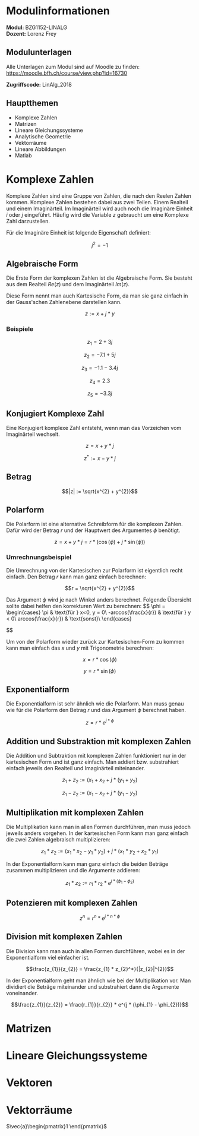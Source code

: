 # Modulinformationen

**Modul:** BZG1152-LINALG  
**Dozent:** Lorenz Frey

## Modulunterlagen

Alle Unterlagen zum Modul sind auf Moodle zu finden:  
https://moodle.bfh.ch/course/view.php?id=16730

**Zugriffscode:** LinAlg_2018

## Hauptthemen

* Komplexe Zahlen
* Matrizen
* Lineare Gleichungssysteme
* Analytische Geometrie
* Vektorräume
* Lineare Abbildungen
* Matlab

# Komplexe Zahlen

Komplexe Zahlen sind eine Gruppe von Zahlen, die nach den Reelen Zahlen kommen. Komplexe Zahlen bestehen dabei aus zwei Teilen. Einem Realteil und einem Imaginärteil. Im Imaginärteil wird auch noch die Imaginäre Einheit $i$ oder $j$ eingeführt. Häufig wird die Variable $z$ gebraucht um eine Komplexe Zahl darzustellen.

Für die Imaginäre Einheit ist folgende Eigenschaft definiert:

$$j^{2} = -1$$

## Algebraische Form

Die Erste Form der komplexen Zahlen ist die Algebraische Form. Sie besteht aus dem Realteil $Re(z)$ und dem Imaginärteil $Im(z)$.

Diese Form nennt man auch Kartesische Form, da man sie  ganz einfach in der Gauss'schen Zahlenebene darstellen kann.

$$z := x + j * y$$

### Beispiele 

$$z_{1} = 2 + 3j$$

$$z_{2} = -7.1 + 5j$$
 
$$z_{3} = -1.1 - 3.4j$$
 
$$z_{4} = 2.3$$   

$$z_{5} = -3.3j$$ 

## Konjugiert Komplexe Zahl
Eine Konjugiert komplexe Zahl entsteht, wenn man das Vorzeichen vom Imaginärteil wechselt.

$$z = x + y * j$$

$$z^* := x - y * j$$

## Betrag
$$|z| := \sqrt{x^{2} + y^{2}}$$

## Polarform
Die Polarform ist eine alternative Schreibform für die komplexen Zahlen. Dafür wird der Betrag $r$ und der Hauptwert des Argumentes $\phi$ benötigt.

$$z = x + y * j = r * (\cos(\phi) + j * \sin(\phi))$$

### Umrechnungsbeispiel
Die Umrechnung von der Kartesischen zur Polarform ist eigentlich recht einfach. Den Betrag $r$ kann man ganz einfach berechnen:

$$r = \sqrt{x^{2} + y^{2}}$$

Das Argument $\phi$ wird je nach Winkel anders berechnet. Folgende Übersicht sollte dabei helfen den korrekturen Wert zu berechnen:
$$
\phi =
\begin{cases}
\pi & \text{für }  x<0, y = 0\\
-arccos(\frac{x}{r}) & \text{für } y < 0\\
arccos(\frac{x}{r}) & \text{sonst}\\
\end{cases}

$$

Um von der Polarform wieder zurück zur Kartesischen-Form zu kommen kann man einfach das $x$ und $y$ mit Trigonometrie berechnen:

$$x = r * \cos(\phi)$$

$$y = r * \sin(\phi)$$

## Exponentialform
Die Exponentialform ist sehr ähnlich wie die Polarform. Man muss genau wie für die Polarform den Betrag $r$ und das Argument $\phi$ berechnet haben.

$$z = r * e^{j * \phi}$$

## Addition und Substraktion mit komplexen Zahlen
Die Addition und Subtraktion mit komplexen Zahlen funktioniert nur in der kartesischen Form und ist ganz einfach. Man addiert bzw. substrahiert einfach jeweils den Realteil und Imaginärteil miteinander.

$$z_{1} + z_{2} := (x_{1} + x_{2} + j * (y_{1} + y_{2})$$

$$z_{1} - z_{2} := (x_{1} - x_{2} + j * (y_{1} - y_{2})$$

## Multiplikation mit komplexen Zahlen
Die Multiplikation kann man in allen Formen durchführen, man muss jedoch jeweils anders vorgehen. In der kartesischen Form kann man ganz einfach die zwei Zahlen algebraisch multiplizieren:

$$z_{1} * z_{2} := (x_{1} * x_{2} - y_{1} * y_{2}) + j * (x_{1} * y_{2} + x_{2} * y_{1})$$

In der Exponentialform kann man ganz einfach die beiden Beträge zusammen multiplizieren und die Argumente addieren:

$$z_{1} * z_{2} := r_{1} * r_{2} * e^{j * (\phi_{1} - \phi_{2})}$$

## Potenzieren mit komplexen Zahlen
$$z^{n} = r^{n} * e^{j * n * \phi}$$

## Division mit komplexen Zahlen
Die Division kann man auch in allen Formen durchführen, wobei es in der Exponentialform viel einfacher ist.

$$\frac{z_{1}}{z_{2}} = \frac{z_{1} * z_{2}^*}{|z_{2}|^{2}}$$

In der Exponentialform geht man ähnlich wie bei der Multiplikation vor. Man dividiert die Beträge miteinander und substrahiert dann die Argumente voneinander.

$$\frac{z_{1}}{z_{2}} = \frac{r_{1}}{r_{2}} * e^{j * (\phi_{1} - \phi_{2})}$$


# Matrizen

# Lineare Gleichungssysteme

# Vektoren

# Vektorräume

$\vec{a}\begin{pmatrix}1 \end{pmatrix}$
